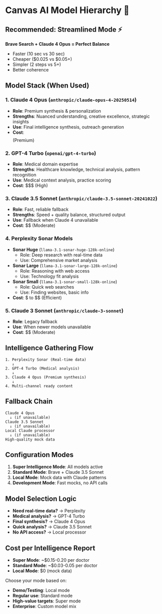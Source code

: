 # Canvas AI Model Hierarchy 🧠

## Recommended: Streamlined Mode ⚡

**Brave Search + Claude 4 Opus = Perfect Balance**

- Faster (10 sec vs 30 sec)
- Cheaper ($0.025 vs $0.05+)
- Simpler (2 steps vs 5+)
- Better coherence

## Model Stack (When Used)

### 1. **Claude 4 Opus** (`anthropic/claude-opus-4-20250514`)
- **Role**: Premium synthesis & personalization
- **Strengths**: Nuanced understanding, creative excellence, strategic insights
- **Use**: Final intelligence synthesis, outreach generation
- **Cost**: $$$$ (Premium)

### 2. **GPT-4 Turbo** (`openai/gpt-4-turbo`)
- **Role**: Medical domain expertise
- **Strengths**: Healthcare knowledge, technical analysis, pattern recognition
- **Use**: Medical context analysis, practice scoring
- **Cost**: $$$ (High)

### 3. **Claude 3.5 Sonnet** (`anthropic/claude-3.5-sonnet-20241022`)
- **Role**: Fast, reliable fallback
- **Strengths**: Speed + quality balance, structured output
- **Use**: Fallback when Claude 4 unavailable
- **Cost**: $$ (Moderate)

### 4. **Perplexity Sonar Models**
- **Sonar Huge** (`llama-3.1-sonar-huge-128k-online`)
  - Role: Deep research with real-time data
  - Use: Comprehensive market analysis
- **Sonar Large** (`llama-3.1-sonar-large-128k-online`)
  - Role: Reasoning with web access
  - Use: Technology fit analysis
- **Sonar Small** (`llama-3.1-sonar-small-128k-online`)
  - Role: Quick web searches
  - Use: Finding websites, basic info
- **Cost**: $ to $$ (Efficient)

### 5. **Claude 3 Sonnet** (`anthropic/claude-3-sonnet`)
- **Role**: Legacy fallback
- **Use**: When newer models unavailable
- **Cost**: $$ (Moderate)

## Intelligence Gathering Flow

```
1. Perplexity Sonar (Real-time data)
   ↓
2. GPT-4 Turbo (Medical analysis)
   ↓
3. Claude 4 Opus (Premium synthesis)
   ↓
4. Multi-channel ready content
```

## Fallback Chain

```
Claude 4 Opus
  ↓ (if unavailable)
Claude 3.5 Sonnet
  ↓ (if unavailable)
Local Claude processor
  ↓ (if unavailable)
High-quality mock data
```

## Configuration Modes

1. **Super Intelligence Mode**: All models active
2. **Standard Mode**: Brave + Claude 3.5 Sonnet
3. **Local Mode**: Mock data with Claude patterns
4. **Development Mode**: Fast mocks, no API calls

## Model Selection Logic

- **Need real-time data?** → Perplexity
- **Medical analysis?** → GPT-4 Turbo
- **Final synthesis?** → Claude 4 Opus
- **Quick analysis?** → Claude 3.5 Sonnet
- **No API access?** → Local processor

## Cost per Intelligence Report

- **Super Mode**: ~$0.15-0.20 per doctor
- **Standard Mode**: ~$0.03-0.05 per doctor
- **Local Mode**: $0 (mock data)

Choose your mode based on:
- **Demo/Testing**: Local mode
- **Regular use**: Standard mode
- **High-value targets**: Super mode
- **Enterprise**: Custom model mix